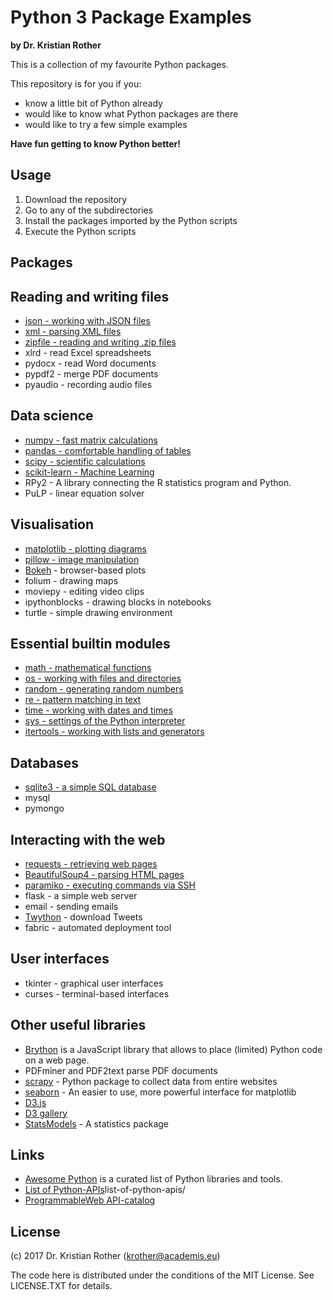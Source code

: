 
# Python 3 Package Examples

**by Dr. Kristian Rother**

This is a collection of my favourite Python packages.

This repository is for you if you:

* know a little bit of Python already
* would like to know what Python packages are there
* would like to try a few simple examples

**Have fun getting to know Python better!**

## Usage

1. Download the repository
2. Go to any of the subdirectories
3. Install the packages imported by the Python scripts
4. Execute the Python scripts


## Packages

## Reading and writing files

* [json - working with JSON files](read_write_data/read_write_json/json.md)
* [xml - parsing XML files](read_write_data/read_xml/xml.md)
* [zipfile - reading and writing .zip files](read_write_data/read_write_zipfile/zipfile.md)
* xlrd - read Excel spreadsheets
* pydocx - read Word documents
* pypdf2 - merge PDF documents
* pyaudio - recording audio files

## Data science

* [numpy - fast matrix calculations](data_analysis/numpy.md)
* [pandas - comfortable handling of tables](data_analysis/pandas/pandas.md)
* [scipy - scientific calculations](data_analysis/fit_function/scipy.md)
* [scikit-learn - Machine Learning](data_analysis/machine_learning/sklearn.md)
* RPy2 - A library connecting the R statistics program and Python.
* PuLP - linear equation solver

## Visualisation

* [matplotlib - plotting diagrams](plotting/matplotlib/matplotlib.md)
* [pillow - image manipulation](graphics/pillow.md)
* [Bokeh](http://bokeh.pydata.org/) - browser-based plots
* folium - drawing maps
* moviepy - editing video clips
* ipythonblocks - drawing blocks in notebooks
* turtle - simple drawing environment

## Essential builtin modules

* [math - mathematical functions](essential_modules/math/math.md)
* [os - working with files and directories](essential_modules/os/os.md)
* [random - generating random numbers](essential_modules/random/random.md)
* [re - pattern matching in text](essential_modules/re/re.md)
* [time - working with dates and times](essential_modules/time/time.md)
* [sys - settings of the Python interpreter](essential_modules/sys/sys.md)
* [itertools - working with lists and generators](essential_modules/itertools/itertools.md)

## Databases

* [sqlite3 - a simple SQL database](databases/sqlite3/sqlite3.md)
* mysql
* pymongo

## Interacting with the web

* [requests - retrieving web pages](requests/requests.md)
* [BeautifulSoup4 - parsing HTML pages](beautiful_soup/bs4.md)
* [paramiko - executing commands via SSH](paramiko/paramiko.md)
* flask - a simple web server
* email - sending emails
* [Twython](https://github.com/ryanmcgrath/twython) - download Tweets
* fabric - automated deployment tool

## User interfaces

* tkinter - graphical user interfaces
* curses - terminal-based interfaces


## Other useful libraries

* [Brython](http://brython.info/) is a JavaScript library that allows to place (limited) Python code on a web page.
* PDFminer and PDF2text parse PDF documents
* [scrapy](http://scrapy.org/) - Python package to collect data from entire websites
* [seaborn](http://web.stanford.edu/~mwaskom/software/seaborn/) - An easier to use, more powerful interface for matplotlib
* [D3.js](http://d3js.org/)
* [D3 gallery](https://github.com/mbostock/d3/wiki/Gallery)
* [StatsModels](http://statsmodels.sourceforge.net/) - A statistics package

## Links

* [Awesome Python](https://awesome-python.com/) is a curated list of Python libraries and tools.
* [List of Python-APIs](http://www.pythonforbeginners.com/development/)list-of-python-apis/
* [ProgrammableWeb API-catalog](http://www.programmableweb.com/)

## License

(c) 2017 Dr. Kristian Rother (krother@academis.eu)

The code here is distributed under the conditions of the MIT License. See LICENSE.TXT for details.
